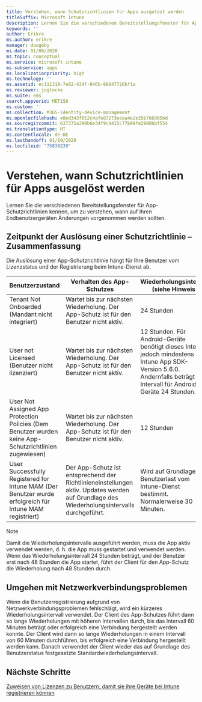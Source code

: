 ```yaml
---
title: Verstehen, wann Schutzrichtlinien für Apps ausgelöst werden
titleSuffix: Microsoft Intune
description: Lernen Sie die verschiedenen Bereitstellungsfenster für App-Schutzrichtlinien kennen, um zu verstehen, wann auf Ihren Endbenutzergeräten Änderungen vorgenommen werden sollten.
keywords: ''
author: Erikre
ms.author: erikre
manager: dougeby
ms.date: 01/09/2020
ms.topic: conceptual
ms.service: microsoft-intune
ms.subservice: apps
ms.localizationpriority: high
ms.technology: ''
ms.assetid: ec111319-7e02-434f-946b-88647726bf1a
ms.reviewer: joglocke
ms.suite: ems
search.appverid: MET150
ms.custom: ''
ms.collection: M365-identity-device-management
ms.openlocfilehash: e0ed343f652c4afe87273eeaa4a2e35b7669056d
ms.sourcegitcommit: 637375a390b6e34f9c4415c77b99fe2980bbf554
ms.translationtype: HT
ms.contentlocale: de-DE
ms.lasthandoff: 01/10/2020
ms.locfileid: "75839239"
---
```

# <a name="understand-app-protection-policy-delivery-timing"></a>Verstehen, wann Schutzrichtlinien für Apps ausgelöst werden

Lernen Sie die verschiedenen Bereitstellungsfenster für App-Schutzrichtlinien kennen, um zu verstehen, wann auf Ihren Endbenutzergeräten Änderungen vorgenommen werden sollten.

## <a name="delivery-timing-summary"></a>Zeitpunkt der Auslösung einer Schutzrichtlinie – Zusammenfassung

Die Auslösung einer App-Schutzrichtlinie hängt für Ihre Benutzer vom Lizenzstatus und der Registrierung beim Intune-Dienst ab.  

|    Benutzerzustand    |    Verhalten des App-Schutzes     |    Wiederholungsintervall (siehe Hinweis)    |    Grund    |
|-----------------------------------------------------|-------------------------------------------------------------------------------------------------|--------------------------------------------------------------------------------------|-----------------------------------------------------------------------------------------------------------|
|    Tenant Not Onboarded (Mandant nicht integriert)    |    Wartet bis zur nächsten Wiederholung.  Der App-Schutz ist für den Benutzer nicht aktiv.    |    24 Stunden    |    Tritt auf, wenn Sie Ihren Mandanten nicht für Intune eingerichtet haben.    |
|    User not Licensed (Benutzer nicht lizenziert)     |    Wartet bis zur nächsten Wiederholung.  Der App-Schutz ist für den Benutzer nicht aktiv.     |    12 Stunden. Für Android-Geräte benötigt dieses Intervall jedoch mindestens die Intune App SDK-Version 5.6.0. Andernfalls beträgt das Intervall für Android-Geräte 24 Stunden.   |    Tritt auf, wenn Sie dem Benutzer keine Lizenz für Intune zugewiesen haben.    |
|    User Not Assigned App Protection Policies (Dem Benutzer wurden keine App-Schutzrichtlinien zugewiesen)    |    Wartet bis zur nächsten Wiederholung.  Der App-Schutz ist für den Benutzer nicht aktiv.    |    12 Stunden        |    Tritt auf, wenn Sie dem Benutzer keine App-Schutzrichtlinieneinstellungen zugewiesen haben.    |
|    User Successfully Registered for Intune MAM (Der Benutzer wurde erfolgreich für Intune MAM registriert)    |    Der App-Schutz ist entsprechend der Richtlinieneinstellungen aktiv.    Updates werden auf Grundlage des Wiederholungsintervalls durchgeführt.    |    Wird auf Grundlage der Benutzerlast vom Intune-Dienst bestimmt.    Normalerweise 30 Minuten.     |    Tritt auf, wenn sich der Benutzer erfolgreich beim Intune-Dienst für die MAM-Konfiguration registriert hat.    |

> [!NOTE]
> Damit die Wiederholungsintervalle ausgeführt werden, muss die App aktiv verwendet werden, d. h. die App muss gestartet und verwendet werden.  Wenn das Wiederholungsintervall 24 Stunden beträgt, und der Benutzer erst nach 48 Stunden die App startet, führt der Client für den App-Schutz die Wiederholung nach 48 Stunden durch.

## <a name="handling-network-connectivity-issues"></a>Umgehen mit Netzwerkverbindungsproblemen

Wenn die Benutzerregistrierung aufgrund von Netzwerkverbindungsproblemen fehlschlägt, wird ein kürzeres Wiederholungsintervall verwendet.  Der Client des App-Schutzes führt dann so lange Wiederholungen mit höheren Intervallen durch, bis das Intervall 60 Minuten beträgt oder erfolgreich eine Verbindung hergestellt werden konnte.  Der Client wird dann so lange Wiederholungen in einem Intervall von 60 Minuten durchführen, bis erfolgreich eine Verbindung hergestellt werden kann. Danach verwendet der Client wieder das auf Grundlage des Benutzerstatus festgesetzte Standardwiederholungsintervall.

## <a name="next-steps"></a>Nächste Schritte

[Zuweisen von Lizenzen zu Benutzern, damit sie ihre Geräte bei Intune registrieren können](../fundamentals/licenses-assign.md)

